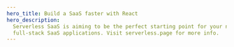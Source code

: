 ```yaml
---
hero_title: Build a SaaS faster with React
hero_description:
  Serverless SaaS is aiming to be the perfect starting point for your next React app to build
  full-stack SaaS applications. Visit serverless.page for more info.
---
```

